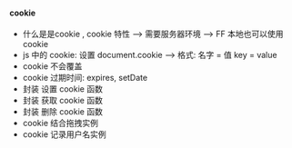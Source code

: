 #### cookie

* 什么是是cookie , cookie 特性
    --> 需要服务器环境
    --> FF 本地也可以使用 cookie
* js 中的 cookie: 设置 document.cookie
    --> 格式: 名字 = 值 key = value
* cookie 不会覆盖
* cookie 过期时间: expires, setDate
* 封装 设置 cookie 函数
* 封装 获取 cookie 函数
* 封装 删除 cookie 函数
* cookie 结合拖拽实例
* cookie 记录用户名实例
